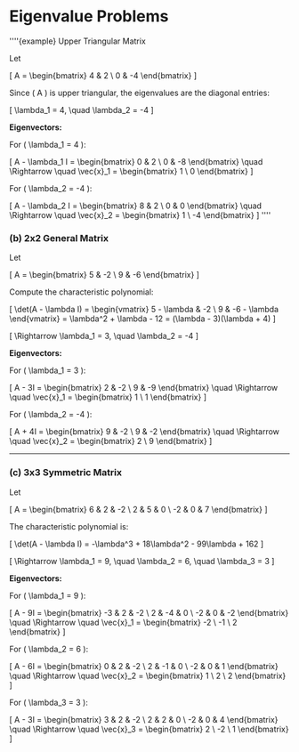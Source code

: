 # Eigenvalue Problems

''''{example} Upper Triangular Matrix

Let

\[
A = \begin{bmatrix} 4 & 2 \\ 0 & -4 \end{bmatrix}
\]

Since \( A \) is upper triangular, the eigenvalues are the diagonal entries:

\[
\lambda_1 = 4, \quad \lambda_2 = -4
\]

**Eigenvectors:**

For \( \lambda_1 = 4 \):

\[
A - \lambda_1 I = \begin{bmatrix} 0 & 2 \\ 0 & -8 \end{bmatrix}
\quad \Rightarrow \quad \vec{x}_1 = \begin{bmatrix} 1 \\ 0 \end{bmatrix}
\]

For \( \lambda_2 = -4 \):

\[
A - \lambda_2 I = \begin{bmatrix} 8 & 2 \\ 0 & 0 \end{bmatrix}
\quad \Rightarrow \quad \vec{x}_2 = \begin{bmatrix} 1 \\ -4 \end{bmatrix}
\]
''''

### (b) 2x2 General Matrix

Let

\[
A = \begin{bmatrix} 5 & -2 \\ 9 & -6 \end{bmatrix}
\]

Compute the characteristic polynomial:

\[
\det(A - \lambda I) = 
\begin{vmatrix} 5 - \lambda & -2 \\ 9 & -6 - \lambda \end{vmatrix}
= \lambda^2 + \lambda - 12 = (\lambda - 3)(\lambda + 4)
\]

\[
\Rightarrow \lambda_1 = 3, \quad \lambda_2 = -4
\]

**Eigenvectors:**

For \( \lambda_1 = 3 \):

\[
A - 3I = \begin{bmatrix} 2 & -2 \\ 9 & -9 \end{bmatrix}
\quad \Rightarrow \quad \vec{x}_1 = \begin{bmatrix} 1 \\ 1 \end{bmatrix}
\]

For \( \lambda_2 = -4 \):

\[
A + 4I = \begin{bmatrix} 9 & -2 \\ 9 & -2 \end{bmatrix}
\quad \Rightarrow \quad \vec{x}_2 = \begin{bmatrix} 2 \\ 9 \end{bmatrix}
\]

---

### (c) 3x3 Symmetric Matrix

Let

\[
A = \begin{bmatrix}
6 & 2 & -2 \\
2 & 5 & 0 \\
-2 & 0 & 7
\end{bmatrix}
\]

The characteristic polynomial is:

\[
\det(A - \lambda I) = -\lambda^3 + 18\lambda^2 - 99\lambda + 162
\]

\[
\Rightarrow \lambda_1 = 9, \quad \lambda_2 = 6, \quad \lambda_3 = 3
\]

**Eigenvectors:**

For \( \lambda_1 = 9 \):

\[
A - 9I = \begin{bmatrix} -3 & 2 & -2 \\ 2 & -4 & 0 \\ -2 & 0 & -2 \end{bmatrix}
\quad \Rightarrow \quad \vec{x}_1 = \begin{bmatrix} -2 \\ -1 \\ 2 \end{bmatrix}
\]

For \( \lambda_2 = 6 \):

\[
A - 6I = \begin{bmatrix} 0 & 2 & -2 \\ 2 & -1 & 0 \\ -2 & 0 & 1 \end{bmatrix}
\quad \Rightarrow \quad \vec{x}_2 = \begin{bmatrix} 1 \\ 2 \\ 2 \end{bmatrix}
\]

For \( \lambda_3 = 3 \):

\[
A - 3I = \begin{bmatrix} 3 & 2 & -2 \\ 2 & 2 & 0 \\ -2 & 0 & 4 \end{bmatrix}
\quad \Rightarrow \quad \vec{x}_3 = \begin{bmatrix} 2 \\ -2 \\ 1 \end{bmatrix}
\]